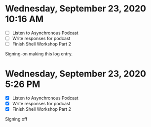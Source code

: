 # Wednesday, September 23, 2020 10:16 AM
- [ ] Listen to Asynchronous Podcast
- [ ] Write responses for podcast
- [ ] Finish Shell Workshop Part 2

Signing-on making this log entry.

# Wednesday, September 23, 2020 5:26 PM
- [x] Listen to Asynchronous Podcast
- [x] Write responses for podcast
- [x] Finish Shell Workshop Part 2

Signing off